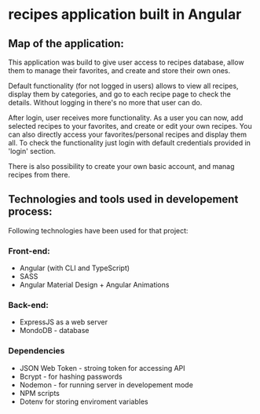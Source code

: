 # recipes application built in Angular

## Map of the application:
This application was build to give user access to recipes database, allow them to manage their favorites, and create and store their own ones.

Default functionality (for not logged in users) allows to view all recipes, display them by categories, and go to each recipe page to check the details. Without logging in there's no more that user can do.

After login, user receives more functionality. As a user you can now, add selected recipes to your favorites, and create or edit your own recipes. You can also directly access your favorites/personal recipes and display them all. To check the functionality just login with default credentials provided in 'login' section.

There is also possibility to create your own basic account, and manag recipes from there.

## Technologies and tools used in developement process:
Following technologies have been used for that project:

### Front-end:
* Angular (with CLI and TypeScript)
* SASS
* Angular Material Design + Angular Animations

### Back-end:
* ExpressJS as a web server
* MondoDB - database
### Dependencies

* JSON Web Token - stroing token for accessing API
* Bcrypt - for hashing passwords
* Nodemon - for running server in developement mode
* NPM scripts
* Dotenv for storing enviroment variables
